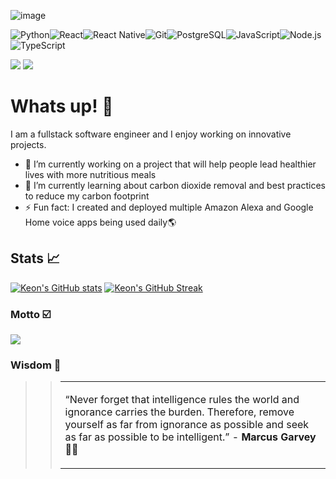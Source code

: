 
<!-- ![image](https://user-images.githubusercontent.com/65476902/147388158-2c91e7ce-2fbd-4c3a-8d93-4380e366fba5.png "Header") -->
![image](https://github.com/terraformer-keon/terraformer-keon/blob/main/Neon_Keon_final23.gif?raw=true "Header")


<img alt="Python" src="https://img.shields.io/badge/python%20-%2314354C.svg?&style=for-the-badge&logo=python&logoColor=white"/><img alt="React" src="https://img.shields.io/badge/React%20-%23007ACC.svg?&style=for-the-badge&logo=React&logoColor=white"/><img alt="React Native" src="https://img.shields.io/badge/react_native%20-%2320232a.svg?&style=for-the-badge&logo=react&logoColor=%2361DAFB"/><img alt="Git" src="https://img.shields.io/badge/git%20-%23F05033.svg?&style=for-the-badge&logo=git&logoColor=white"/><img alt="PostgreSQL" src="https://img.shields.io/badge/PostgreSQL%20-%23007ACC.svg?&style=for-the-badge&logo=PostgreSQL&logoColor=white"><img alt="JavaScript" src="https://img.shields.io/badge/JavaScript%20-%2314354C.svg?&style=for-the-badge&logo=JavaScript&logoColor=white"/><img alt="Node.js" src="https://img.shields.io/badge/Node.js%20-%23007ACC.svg?&style=for-the-badge&logo=Node.js&logoColor=white"><img alt="TypeScript" src="https://img.shields.io/badge/typescript%20-%2314354C.svg?&style=for-the-badge&logo=typescript&logoColor=white"/>

![](https://img.shields.io/badge/Tools-GitHub-informational?style=for-the-badge&logo=GitHub&logoColor=white&color=4AB197)
![](https://img.shields.io/badge/Tools-Git-informational?style=for-the-badge&logo=Git&logoColor=white&color=#F05032)


 # Whats up! 🚀
 
 I am a fullstack software engineer and I enjoy working on innovative projects. 
 
 - 🔭 I’m currently working on a project that will help people lead healthier lives with more nutritious meals
 - 🌱 I’m currently learning about carbon dioxide removal and best practices to reduce my carbon footprint
 - ⚡ Fun fact: I created and deployed multiple Amazon Alexa and Google Home voice apps being used daily🌎 
 
## Stats 📈
<!-- start -->
[![Keon's GitHub stats](https://github-readme-stats.vercel.app/api?username=terraformer-keon&theme=dark&hide=stars,issues&show_icons=true)](https://github.com/terraformer-keon/github-readme-stats) 
[![Keon's GitHub Streak](http://github-readme-streak-stats.herokuapp.com?user=terraformer-keon&theme=soft-green&date_format=M%20j%5B%2C%20Y%5D&fire=33DD22)](https://git.io/streak-stats)
<!-- end -->

### Motto ☑️
![](https://github.com/terraformer-keon/terraformer-keon/blob/main/Keon_codes7.gif?raw=true)

### Wisdom 🧠
>> <table><tr><td>
  “Never forget that intelligence rules the world and ignorance carries the burden. Therefore, remove yourself as far from ignorance as possible and seek as far as possible to be intelligent.” - **Marcus Garvey** 🙌🏿
</td></tr></table>


<!--
**terraformer-keon/terraformer-keon** is a ✨ _special_ ✨ repository because its `README.md` (this file) appears on your GitHub profile.


- 🔭 I’m currently working on ...
- 🌱 I’m currently learning ...
- 👯 I’m looking to collaborate on ...
- 🤔 I’m looking for help with ...
- 💬 Ask me about ...
- 📫 How to reach me: ...
- 😄 Pronouns: ...
- ⚡ Fun fact: ...
-->
